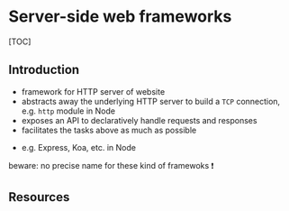 # Server-side web frameworks

[TOC]


<!-- ToDo: finish -->

## Introduction

- framework for HTTP server of website
- abstracts away the underlying HTTP server to build a `TCP` connection, e.g. `http` module in Node
- exposes an API to declaratively handle requests and responses
- facilitates the tasks above as much as possible
<!-- todo: fix above reference to tasks from 6. HTTP Server -->
- e.g. Express, Koa, etc. in Node

beware: no precise name for these kind of framewoks ❗️


## Resources